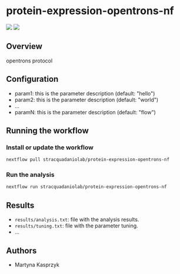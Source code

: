 # protein-expression-opentrons-nf

![](https://img.shields.io/badge/current_version-0.1.2-blue)
![](https://github.com/stracquadaniolab/protein-expression-opentrons-nf/workflows/build/badge.svg)
## Overview
opentrons protocol

## Configuration

- param1: this is the parameter description (default: "hello")
- param2: this is the parameter description (default: "world")
- ...
- paramN: this is the parameter description (default: "flow")

## Running the workflow

### Install or update the workflow

```bash
nextflow pull stracquadaniolab/protein-expression-opentrons-nf
```

### Run the analysis

```bash
nextflow run stracquadaniolab/protein-expression-opentrons-nf
```

## Results

- `results/analysis.txt`: file with the analysis results.
- `results/tuning.txt`: file with the parameter tuning.
- ...

## Authors

- Martyna Kasprzyk
